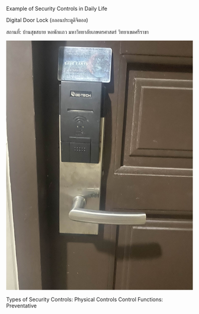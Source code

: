 Example of Security Controls in Daily Life

Digital Door Lock (กลอนประตูดิจิตอล)

สถานที่: บ้านสุขสบาย หอพักเเถว มหาวิทยาลัยเกษตรศาสตร์ วิทยาเขตศรีราขา


![keycard](Mypic/keycard.jpg)






Types of Security Controls: Physical Controls
Control Functions: Preventative
